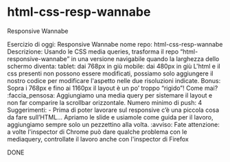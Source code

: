 # html-css-resp-wannabe
Responsive Wannabe

Esercizio di oggi: Responsive Wannabe
nome repo: html-css-resp-wannabe
Descrizione:
Usando le CSS media queries, trasforma il repo “html-responsive-wannabe” in una versione navigabile quando la larghezza dello schermo diventa:
tablet: dai 768px in giù
mobile: dai 480px in giù L'html e il css presenti non possono essere modificati, possiamo solo aggiungere il nostro codice per modificare l'aspetto nelle due risoluzioni indicate.
Bonus: Sopra i 768px e fino ai 1160px il layout è un po’ troppo “rigido”! Come mai? :faccia_pensosa: Aggiungiamo una media query per sistemare il layout e non far comparire la scrollbar orizzontale.
Numero minimo di push: 4
Suggerimenti: - Prima di poter lavorare sul responsive c’è una piccola cosa da fare sull’HTML…
Apriamo le slide e usiamole come guida per il lavoro, aggiungiamo sempre solo un pezzettino alla volta.
:avviso: Fate attenzione: a volte l'inspector di Chrome può dare qualche problema con le mediaquery, controllate il lavoro anche con l'inspector di Firefox 

DONE